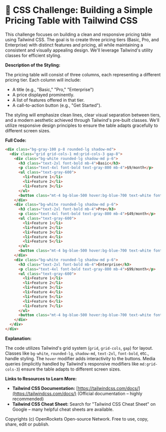 # 🐞 CSS Challenge:  Building a Simple Pricing Table with Tailwind CSS


This challenge focuses on building a clean and responsive pricing table using Tailwind CSS.  The goal is to create three pricing tiers (Basic, Pro, and Enterprise) with distinct features and pricing, all while maintaining a consistent and visually appealing design. We'll leverage Tailwind's utility classes for efficient styling.


**Description of the Styling:**

The pricing table will consist of three columns, each representing a different pricing tier. Each column will include:

* A title (e.g., "Basic," "Pro," "Enterprise")
* A price displayed prominently.
* A list of features offered in that tier.
* A call-to-action button (e.g., "Get Started").

The styling will emphasize clean lines, clear visual separation between tiers, and a modern aesthetic achieved through Tailwind's pre-built classes.  We'll utilize responsive design principles to ensure the table adapts gracefully to different screen sizes.


**Full Code:**

```html
<div class="bg-gray-100 p-8 rounded-lg shadow-md">
  <div class="grid grid-cols-1 md:grid-cols-3 gap-8">
    <div class="bg-white rounded-lg shadow-md p-6">
      <h3 class="text-2xl font-bold mb-4">Basic</h3>
      <p class="text-4xl font-bold text-gray-800 mb-4">$9/month</p>
      <ul class="text-gray-600">
        <li>Feature 1</li>
        <li>Feature 2</li>
        <li>Feature 3</li>
      </ul>
      <button class="mt-4 bg-blue-500 hover:bg-blue-700 text-white font-bold py-2 px-4 rounded">Get Started</button>
    </div>
    <div class="bg-white rounded-lg shadow-md p-6">
      <h3 class="text-2xl font-bold mb-4">Pro</h3>
      <p class="text-4xl font-bold text-gray-800 mb-4">$49/month</p>
      <ul class="text-gray-600">
        <li>Feature 1</li>
        <li>Feature 2</li>
        <li>Feature 3</li>
        <li>Feature 4</li>
        <li>Feature 5</li>
      </ul>
      <button class="mt-4 bg-blue-500 hover:bg-blue-700 text-white font-bold py-2 px-4 rounded">Get Started</button>
    </div>
    <div class="bg-white rounded-lg shadow-md p-6">
      <h3 class="text-2xl font-bold mb-4">Enterprise</h3>
      <p class="text-4xl font-bold text-gray-800 mb-4">$99/month</p>
      <ul class="text-gray-600">
        <li>Feature 1</li>
        <li>Feature 2</li>
        <li>Feature 3</li>
        <li>Feature 4</li>
        <li>Feature 5</li>
        <li>Feature 6</li>
        <li>Feature 7</li>
      </ul>
      <button class="mt-4 bg-blue-500 hover:bg-blue-700 text-white font-bold py-2 px-4 rounded">Get Started</button>
    </div>
  </div>
</div>
```

**Explanation:**

The code utilizes Tailwind's grid system (`grid`, `grid-cols`, `gap`) for layout.  Classes like `bg-white`, `rounded-lg`, `shadow-md`, `text-2xl`, `font-bold`, etc., handle styling.  The `hover` modifier adds interactivity to the buttons.  Media queries (implicitly handled by Tailwind's responsive modifiers like `md:grid-cols-3`)  ensure the table adapts to different screen sizes.


**Links to Resources to Learn More:**

* **Tailwind CSS Documentation:** [https://tailwindcss.com/docs/](https://tailwindcss.com/docs/)  (Official documentation – highly recommended)
* **Tailwind CSS Cheat Sheet:**  Search for "Tailwind CSS Cheat Sheet" on Google – many helpful cheat sheets are available.


Copyrights (c) OpenRockets Open-source Network. Free to use, copy, share, edit or publish.

